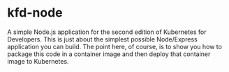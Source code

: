 # kfd-node

A simple Node.js application for the second edition of Kubernetes for Developers.
This is just about the simplest possible Node/Express application you can build. The point
here, of course, is to show you how to package this code in a container image and then 
deploy that container image to Kubernetes. 
